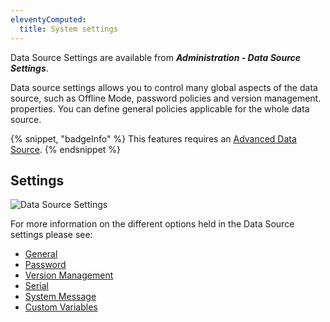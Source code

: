 ```yaml
---
eleventyComputed:
  title: System settings
---
```

Data Source Settings are available from ***Administration - Data Source Settings***.

Data source settings allows you to control many global aspects of the data source, such as Offline Mode, password policies and version management. properties. You can define general policies applicable for the whole data source.

{% snippet, "badgeInfo" %}
This features requires an [Advanced Data Source](/rdm/mac/data-sources/data-sources-types/advanced-data-sources/).
{% endsnippet %}

## Settings

![Data Source Settings](https://cdnweb.devolutions.net/docs/docs_en_rdm_mac_clip10374.png)

For more information on the different options held in the Data Source settings please see:

* [General](/rdm/mac/commands/administration/system-settings/general/)
* [Password](/rdm/mac/commands/administration/system-settings/password-policy/)
* [Version Management](/rdm/mac/commands/administration/system-settings/version-management/)
* [Serial](/rdm/mac/commands/administration/licenses/)
* [System Message](/rdm/mac/commands/administration/system-settings/system-message/)
* [Custom Variables](/rdm/mac/commands/administration/system-settings/custom-variables/)
